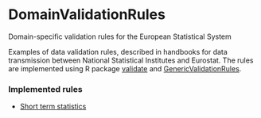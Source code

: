 # DomainValidationRules
Domain-specific validation rules for the European Statistical System


Examples of data validation rules, described in handbooks for data transmission
between National Statistical Institutes and Eurostat. The rules are implemented
using R package [validate](https://cran.r-project.org/package=validate) and [GenericValidationRules](https://github.com/SNStatComp/GenericValidationRules).


### Implemented rules

- [Short term statistics](STS)




